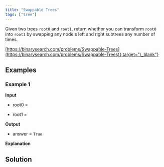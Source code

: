 ```yaml
---
title: "Swappable Trees"
tags: ["tree"]
---
```


Given two trees `root0` and `root1`, return whether you can transform `root0` into `root1` by swapping any node's left and right subtrees any number of times.

[https://binarysearch.com/problems/Swappable-Trees](https://binarysearch.com/problems/Swappable-Trees){:target="\_blank"}

<script src="/assets/js/viz/viz.js"></script>
<script src="/assets/js/viz/lite.render.js"></script>

## Examples

### Example 1

**Input**

- root0 =

<div id="example1Root0" style="text-align: center"></div>
<script>
  var viz = new Viz();
  
  viz.renderSVGElement("digraph example1Root0 { 0 [label = 1]; C0 [style = invis, width = 0, label = \"\"]; 1 [label = 3]; C1 [style = invis, width = 0, label = \"\"]; 2 [label = 4]; C2 [style = invis, width = 0, label = \"\"]; 3 [label = 0]; C3 [style = invis, width = 0, label = \"\"]; 4 [label = 2]; C4 [style = invis, width = 0, label = \"\"]; 0 -> 1; 0 -> C0 [style = invis]; 0 -> 2; {rank = same; 1 -> C0 -> 2 [style = invis]}; 1 -> L1 [style = invis]; 1 -> C1 [style = invis]; 1 -> R1 [style = invis]; {rank = same; L1 -> C1 -> R1 [style = invis]}; L1 [style = invis, width = 0, label = \"\"]; R1 [style = invis, width = 0, label = \"\"]; 2 -> 3; 2 -> C2 [style = invis]; 2 -> R2 [style = invis]; {rank = same; 3 -> C2 -> R2 [style = invis]}; R2 [style = invis, width = 0, label = \"\"]; 3 -> L3 [style = invis]; 3 -> C3 [style = invis]; 3 -> 4; {rank = same; L3 -> C3 -> 4 [style = invis]}; L3 [style = invis, width = 0, label = \"\"]; 4 -> L4 [style = invis]; 4 -> C4 [style = invis]; 4 -> R4 [style = invis]; {rank = same; L4 -> C4 -> R4 [style = invis]}; L4 [style = invis, width = 0, label = \"\"]; R4 [style = invis, width = 0, label = \"\"] }")
  .then(function(element) {
    document.getElementById("example1Root0").appendChild(element);
  })
  .catch(error => {
    viz = new Viz();
    console.error(error);
  });
</script>

- root1 =

<div id="example1Root1" style="text-align: center"></div>
<script>
  var viz = new Viz();
  
  viz.renderSVGElement("digraph example1Root1 { 0 [label = 1]; C0 [style = invis, width = 0, label = \"\"]; 1 [label = 3]; C1 [style = invis, width = 0, label = \"\"]; 2 [label = 4]; C2 [style = invis, width = 0, label = \"\"]; 3 [label = 0]; C3 [style = invis, width = 0, label = \"\"]; 4 [label = 2]; C4 [style = invis, width = 0, label = \"\"]; 0 -> 1; 0 -> C0 [style = invis]; 0 -> 2; {rank = same; 1 -> C0 -> 2 [style = invis]}; 1 -> L1 [style = invis]; 1 -> C1 [style = invis]; 1 -> R1 [style = invis]; {rank = same; L1 -> C1 -> R1 [style = invis]}; L1 [style = invis, width = 0, label = \"\"]; R1 [style = invis, width = 0, label = \"\"]; 2 -> 3; 2 -> C2 [style = invis]; 2 -> R2 [style = invis]; {rank = same; 3 -> C2 -> R2 [style = invis]}; R2 [style = invis, width = 0, label = \"\"]; 3 -> L3 [style = invis]; 3 -> C3 [style = invis]; 3 -> 4; {rank = same; L3 -> C3 -> 4 [style = invis]}; L3 [style = invis, width = 0, label = \"\"]; 4 -> L4 [style = invis]; 4 -> C4 [style = invis]; 4 -> R4 [style = invis]; {rank = same; L4 -> C4 -> R4 [style = invis]}; L4 [style = invis, width = 0, label = \"\"]; R4 [style = invis, width = 0, label = \"\"] }")
  .then(function(element) {
    document.getElementById("example1Root1").appendChild(element);
  })
  .catch(error => {
    viz = new Viz();
    console.error(error);
  });
</script>

**Output**

- answer = `True`

**Explanation**

## Solution

<script src="https://gist.github.com/yaeba/16da7be5123724fcf6eccc25581cef5a.js?file=Swappable-Trees.cpp"></script>
